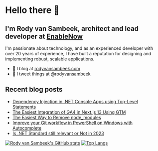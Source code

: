 # Hello there 👋

## I'm Rody van Sambeek, architect and lead developer at [EnableNow](https://www.enablenow.nl)

I'm passionate about technology, and as an experienced developer with over 20 years of experience, I have built a reputation for designing and implementing robust, scalable applications. 

- 📰 I blog at [rodyvansambeek.com](https://www.rodyvansambeek.com)
- 📣 I tweet things at [@rodyvansambeek](https://www.twitter.com/rodyvansambeek)

## Recent blog posts
<!--START_SECTION:posts-->
* [Dependency Injection in .NET Console Apps using Top-Level Statements](https:&#x2F;&#x2F;www.rodyvansambeek.com&#x2F;blog&#x2F;di-dotnet-console-apps)
* [The Easiest Integration of GA4 in Next.js 13 Using GTM](https:&#x2F;&#x2F;www.rodyvansambeek.com&#x2F;blog&#x2F;easiest-ga4-integration-nextjs-13-gtm-guide)
* [The Easiest Way to Remove node_modules](https:&#x2F;&#x2F;www.rodyvansambeek.com&#x2F;blog&#x2F;easiest-way-to-remove-node_modules)
* [Improve your Git workflow in PowerShell on Windows with Autocomplete](https:&#x2F;&#x2F;www.rodyvansambeek.com&#x2F;blog&#x2F;git-autocomplete-powershell-magic)
* [Is .NET Standard still relevant or Not in 2023](https:&#x2F;&#x2F;www.rodyvansambeek.com&#x2F;blog&#x2F;net-standard-or-not-in-2023)
<!--END_SECTION:posts-->

[![Rody van Sambeek's GitHub stats](https://github-readme-stats-gules-three.vercel.app/api?username=rodyvansambeek&show_icons=true)](https://github-readme-stats-gules-three.vercel.app/api?username=rodyvansambeek&show_icons=true)
[![Top Langs](https://github-readme-stats.vercel.app/api/top-langs/?username=rodyvansambeek)](https://github-readme-stats.vercel.app/api/top-langs/?username=rodyvansambeek)

<!--
**rodyvansambeek/rodyvansambeek** is a ✨ _special_ ✨ repository because its `README.md` (this file) appears on your GitHub profile.

Here are some ideas to get you started:

- 🔭 I’m currently working on ...
- 🌱 I’m currently learning ...
- 👯 I’m looking to collaborate on ...
- 🤔 I’m looking for help with ...
- 💬 Ask me about ...
- 📫 How to reach me: ...
- 😄 Pronouns: ...
- ⚡ Fun fact: ...
-->
